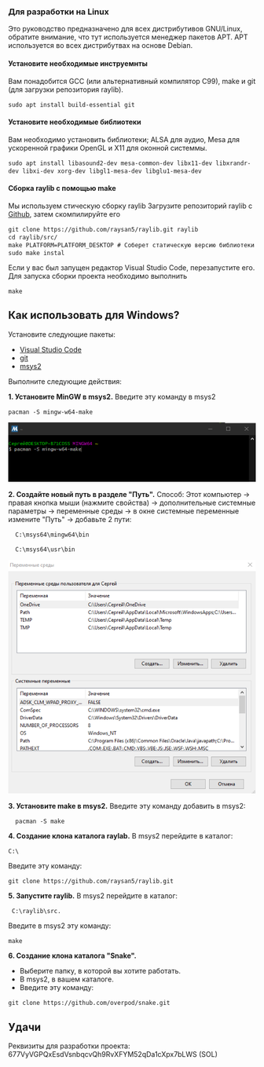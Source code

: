 ### Для разработки на Linux

Это руководство предназначено для всех дистрибутивов GNU/Linux, обратите внимание, что тут используется менеджер пакетов APT. APT используется во всех дистрибутвах на основе Debian. 

#### Установите необходимые инструемнты

Вам понадобится GCC (или альтернативный компилятор C99), make и git (для загрузки репозитория raylib).

~~~
sudo apt install build-essential git
~~~

#### Установите необходимые библиотеки

Вам необходимо установить библиотеки; ALSA для аудио, Mesa для ускоренной графики OpenGL и X11 для оконной системмы.

~~~
sudo apt install libasound2-dev mesa-common-dev libx11-dev libxrandr-dev libxi-dev xorg-dev libgl1-mesa-dev libglu1-mesa-dev
~~~

#### Сборка raylib с помощью make

Мы используем стическую сборку raylib
Загрузите репозиторий raylib с [Github](https://github.com/raysan5/raylib.git), затем скомпилируйте его
```
git clone https://github.com/raysan5/raylib.git raylib
cd raylib/src/
make PLATFORM=PLATFORM_DESKTOP # Соберет статическую версию библиотеки
sudo make instal
```

Если у вас был запущен редактор Visual Studio Code, перезапустите его.
Для запуска сборки проекта необходимо выполнить
~~~
make
~~~

## Как использовать для Windows?

Установите следующие пакеты:
 
 * [Visual Studio Code](https://code.visualstudio.com/docs/?dv=win) 
 * [git](https://git-scm.com/) 
 * [msys2](https://www.msys2.org/)
 
Выполните следующие действия:
 
**1. Установите MinGW в msys2.**
Введите эту команду в msys2 
```
pacman -S mingw-w64-make  
```
![avatar](https://github.com/overpod/snake/blob/other/image/Install_MinGW_in_msys2.PNG?raw=true)

**2. Создайте новый путь в разделе "Путь".**
Способ: Этот компьютер → правая кнопка мыши (нажмите свойства) → дополнительные системные параметры → переменные среды → в окне системные переменные измените "Путь" → добавьте 2 пути:
```
  C:\msys64\mingw64\bin  
```
```
  C:\msys64\usr\bin
```

![avatar](https://github.com/overpod/snake/blob/other/image/path.PNG?raw=true)

**3. Установите make в msys2.**
Введите эту команду добавить в msys2:
```
  pacman -S make 
```
**4. Создание клона каталога raylab.**
В msys2 перейдите в каталог:
```
С:\
```  
Введите эту команду: 
```
git clone https://github.com/raysan5/raylib.git 
```
**5. Запустите raylib.**
В msys2 перейдите в каталог:

```
 C:\raylib\src.   
```
Введите в msys2 эту команду:
```
make 
```
**6. Создание клона каталога "Snake".**
* Выберите папку, в которой вы хотите работать.
* В msys2, в вашем каталоге.
* Введите эту команду:
```
git clone https://github.com/overpod/snake.git  
```
## Удачи

Реквизиты для разработки проекта:
677VyVGPQxEsdVsnbqcvQh9RvXFYM52qDa1cXpx7bLWS (SOL)

